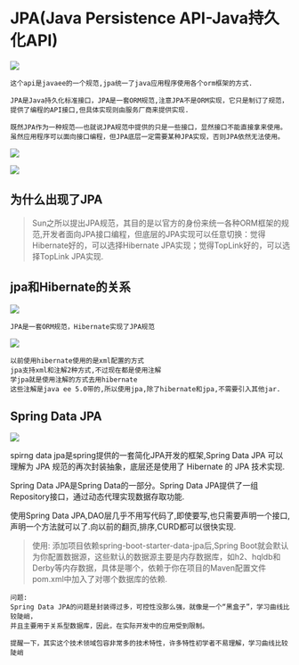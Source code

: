 # JPA(Java Persistence API-Java持久化API)

![](../pics/JPA定义.png)

    这个api是javaee的一个规范,jpa统一了java应用程序使用各个orm框架的方式.

    JPA是Java持久化标准接口，JPA是一套ORM规范,注意JPA不是ORM实现，它只是制订了规范，
    提供了编程的API接口,但具体实现则由服务厂商来提供实现.

    既然JPA作为一种规范——也就说JPA规范中提供的只是一些接口，显然接口不能直接拿来使用。
    虽然应用程序可以面向接口编程，但JPA底层一定需要某种JPA实现，否则JPA依然无法使用。

![](../pics/jpa的具体实现有哪些.png)

![](../pics/jpa技术.png)

## 为什么出现了JPA

>Sun之所以提出JPA规范，其目的是以官方的身份来统一各种ORM框架的规范,开发者面向JPA接口编程，但底层的JPA实现可以任意切换：觉得Hibernate好的，可以选择Hibernate JPA实现；觉得TopLink好的，可以选择TopLink JPA实现.

## jpa和Hibernate的关系

![](../pics/jpa和hibernate的关系.png)

    JPA是一套ORM规范，Hibernate实现了JPA规范

![](../pics/jpa-hibernate.png)

    以前使用hibernate使用的是xml配置的方式
    jpa支持xml和注解2种方式,不过现在都是使用注解
    学jpa就是使用注解的方式去用hibernate
    这些注解是java ee 5.0带的,所以使用jpa,除了hibernate和jpa,不需要引入其他jar.

## Spring Data JPA

![](../pics/jpa-hibernate-springdatajpa.png)

spirng data jpa是spring提供的一套简化JPA开发的框架,Spring Data JPA 可以理解为 JPA 规范的再次封装抽象，底层还是使用了 Hibernate 的 JPA 技术实现.

Spring Data JPA是Spring Data的一部分。Spring Data JPA提供了一组Repository接口，通过动态代理实现数据存取功能.

使用Spring Data JPA,DAO层几乎不用写代码了,即使要写,也只需要声明一个接口,声明一个方法就可以了.向以前的翻页,排序,CURD都可以很快实现.

>使用: 添加项目依赖spring-boot-starter-data-jpa后,Spring Boot就会默认为你配置数据源，这些默认的数据源主要是内存数据库，如h2、hqldb和Derby等内存数据，具体是哪个，依赖于你在项目的Maven配置文件pom.xml中加入了对哪个数据库的依赖.

    问题: 
    Spring Data JPA的问题是封装得过多，可控性没那么强，就像是一个“黑盒子”，学习曲线比较陡峭，
    并且主要用于关系型数据库，因此，在实际开发中的应用受到限制。

    提醒一下，其实这个技术领域包容非常多的技术特性，许多特性初学者不易理解，学习曲线比较陡峭